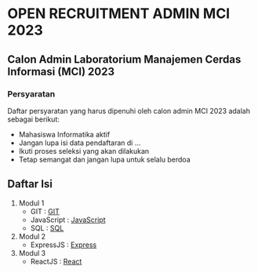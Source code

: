 # OPEN RECRUITMENT ADMIN MCI 2023

## Calon Admin Laboratorium Manajemen Cerdas Informasi (MCI) 2023

### Persyaratan
Daftar persyaratan yang harus dipenuhi oleh calon admin MCI 2023 adalah sebagai berikut:
- Mahasiswa Informatika aktif 
- Jangan lupa isi data pendaftaran di ...
- Ikuti proses seleksi yang akan dilakukan
- Tetap semangat dan jangan lupa untuk selalu berdoa

## Daftar Isi
1. Modul 1 
    - GIT        : [GIT](#modul-1)
    - JavaScript : [JavaScript](#modul-1)
    - SQL        : [SQL](#modul-1)
2. Modul 2 
    - ExpressJS  : [Express](#modul-1)
3. Modul 3 
    - ReactJS    : [React](#modul-1)
